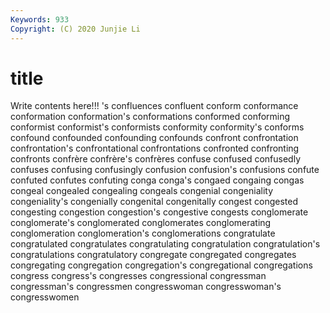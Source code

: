 ```yaml
---
Keywords: 933
Copyright: (C) 2020 Junjie Li
---
```


# title

Write contents here!!!
's 
confluences 
confluent 
conform 
conformance 
conformation 
conformation's
conformations 
conformed 
conforming 
conformist 
conformist's 
conformists 
conformity 
conformity's 
conforms 
confound
confounded 
confounding 
confounds 
confront 
confrontation 
confrontation's 
confrontational 
confrontations 
confronted 
confronting
confronts 
confrère 
confrère's 
confrères 
confuse 
confused 
confusedly 
confuses 
confusing 
confusingly
confusion 
confusion's 
confusions 
confute 
confuted 
confutes 
confuting 
conga 
conga's 
congaed
congaing 
congas 
congeal 
congealed 
congealing 
congeals 
congenial 
congeniality 
congeniality's 
congenially
congenital 
congenitally 
congest 
congested 
congesting 
congestion 
congestion's 
congestive 
congests 
conglomerate
conglomerate's 
conglomerated 
conglomerates 
conglomerating 
conglomeration 
conglomeration's 
conglomerations 
congratulate 
congratulated 
congratulates
congratulating 
congratulation 
congratulation's 
congratulations 
congratulatory 
congregate 
congregated 
congregates 
congregating 
congregation
congregation's 
congregational 
congregations 
congress 
congress's 
congresses 
congressional 
congressman 
congressman's 
congressmen
congresswoman 
congresswoman's 
congresswomen 
